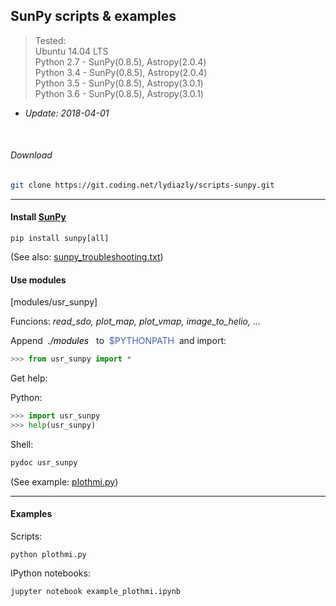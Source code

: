 ## SunPy scripts & examples
> Tested:<br />
> Ubuntu 14.04 LTS<br />
> Python 2.7 - SunPy(0.8.5), Astropy(2.0.4)<br />
> Python 3.4 - SunPy(0.8.5), Astropy(2.0.4)<br />
> Python 3.5 - SunPy(0.8.5), Astropy(3.0.1)<br />
> Python 3.6 - SunPy(0.8.5), Astropy(3.0.1)


* *Update: 2018-04-01*

<br />

###### Download

``` sh
git clone https://git.coding.net/lydiazly/scripts-sunpy.git
```

---

#### Install [<u>SunPy</u>](http://sunpy.org)

    pip install sunpy[all]

(See also: [sunpy_troubleshooting.txt](https://coding.net/u/lydiazly/p/scripts-sunpy/git/blob/master/sunpy_troubleshooting.txt))

#### Use modules

[modules/usr_sunpy]

Funcions: *read_sdo, plot_map, plot_vmap, image_to_helio, ...*

Append&nbsp;&nbsp;<span style="color:#000000">*./modules*</span>&nbsp;&nbsp;
to&nbsp;&nbsp;<span style="color:#445eac">$PYTHONPATH</span>&nbsp;&nbsp;and import:

``` python
>>> from usr_sunpy import *
```

Get help:

Python:

``` python
>>> import usr_sunpy
>>> help(usr_sunpy)
```

Shell:

``` sh
pydoc usr_sunpy
```

(See example:
[plothmi.py](https://coding.net/u/lydiazly/p/scripts-sunpy/git/blob/master/plothmi/plothmi.py))

---

#### Examples

Scripts:

    python plothmi.py

IPython notebooks:

    jupyter notebook example_plothmi.ipynb
